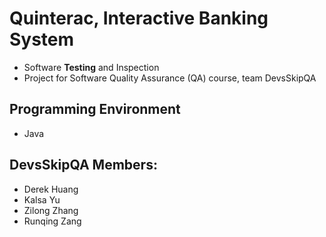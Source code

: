 # Quinterac, Interactive Banking System
- Software **Testing** and Inspection
- Project for Software Quality Assurance (QA) course, team DevsSkipQA

Programming Environment
--------------------------
- Java

DevsSkipQA Members:
--------------------------
- Derek Huang
- Kalsa Yu
- Zilong Zhang
- Runqing Zang

